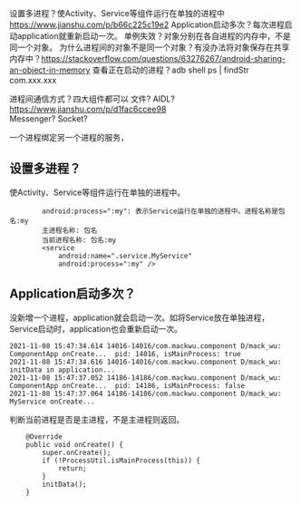 
设置多进程？使Activity、Service等组件运行在单独的进程中 https://www.jianshu.com/p/b66c225c19e2
Application启动多次？每次进程启动application就重新启动一次。
单例失效？对象分别在各自进程的内存中，不是同一个对象。
为什么进程间的对象不是同一个对象？有没办法将对象保存在共享内存中？https://stackoverflow.com/questions/63276267/android-sharing-an-object-in-memory
查看正在启动的进程？adb shell ps | findStr com.xxx.xxx 



进程间通信方式？四大组件都可以
文件? 
AIDL? https://www.jianshu.com/p/d1fac6ccee98  
Messenger? 
Socket?

一个进程绑定另一个进程的服务，


## 设置多进程？
使Activity、Service等组件运行在单独的进程中。
```
        android:process=":my": 表示Service运行在单独的进程中。进程名称是包名:my
        主进程名称: 包名
        当前进程名称: 包名:my
        <service
            android:name=".service.MyService"
            android:process=":my" />
```


## Application启动多次？
没新增一个进程，application就会启动一次。如将Service放在单独进程，Service启动时，application也会重新启动一次。
```
2021-11-08 15:47:34.614 14016-14016/com.mackwu.component D/mack_wu: ComponentApp onCreate...  pid: 14016, isMainProcess: true
2021-11-08 15:47:34.616 14016-14016/com.mackwu.component D/mack_wu: initData in application...
2021-11-08 15:47:37.052 14186-14186/com.mackwu.component D/mack_wu: ComponentApp onCreate...  pid: 14186, isMainProcess: false
2021-11-08 15:47:37.064 14186-14186/com.mackwu.component D/mack_wu: MyService onCreate...
```

判断当前进程是否是主进程，不是主进程则返回。
```
    @Override
    public void onCreate() {
        super.onCreate();
        if (!ProcessUtil.isMainProcess(this)) {
            return;
        }
        initData();
    }
```